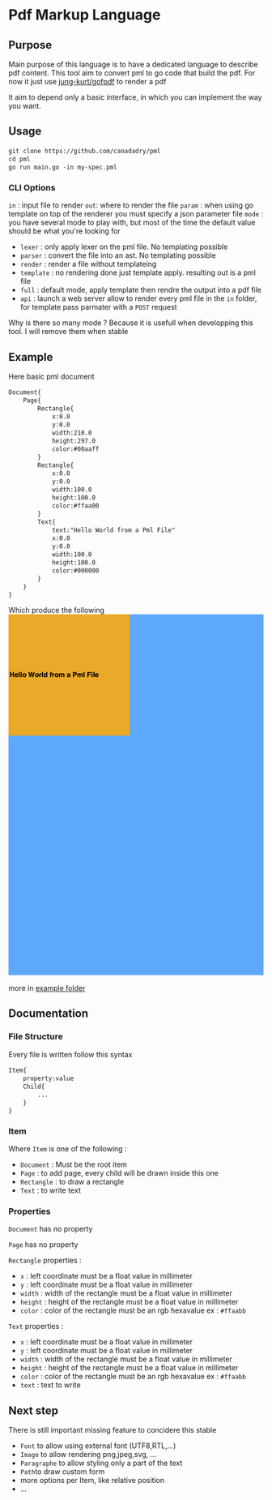 # Pdf Markup Language 


## Purpose

Main purpose of this language is to have a dedicated language to describe pdf content. 
This tool aim to convert pml to go code that build the pdf. For now it just use [jung-kurt/gofpdf](github.com/jung-kurt/gofpdf) to render a pdf

It aim to depend only a basic interface, in which you can implement the way you want. 

## Usage

```
git clone https://github.com/canadadry/pml
cd pml
go run main.go -in my-spec.pml
```

### CLI Options

`in` : input file to render
`out`: where to render the file
`param` : when using go template on top of the renderer you must specify a json parameter file
`mode` : you have several mode to play with, but most of the time the default value should be what you're looking for

 - `lexer` : only apply lexer on the pml file. No templating possible
 - `parser` : convert the file into an ast. No templating possible
 - `render` : render a file without templateing
 - `template` : no rendering done just template apply. resulting out is a pml file
 - `full` : default mode, apply template then rendre the output into a pdf file
 - `api` : launch a web server allow to render every pml file in the `in` folder, for template pass parmater with a `POST` request

 Why is there so many mode ? Because it is usefull when developping this tool. I will remove them when stable 

## Example 

Here basic pml document

```pml
Document{
    Page{
        Rectangle{
            x:0.0
            y:0.0
            width:210.0
            height:297.0
            color:#00aaff
        }
        Rectangle{
            x:0.0
            y:0.0
            width:100.0
            height:100.0
            color:#ffaa00
        }
        Text{
            text:"Hello World from a Pml File"
            x:0.0
            y:0.0
            width:100.0
            height:100.0
            color:#000000
        }
    }
}
```

Which produce the following  ![GitHub Logo](/example/helloworld.png)

more in [example folder](/example)

## Documentation 

### File Structure

Every file is written follow this syntax 


```pml
Item{
    property:value
    Child{
        ...
    }
}

```

### Item

Where `Item` is one of the following : 

 - `Document` : Must be the root item
 - `Page` : to add page, every child will be drawn inside this one
 - `Rectangle` : to draw a rectangle
 - `Text` : to write text


 ### Properties

 `Document` has no property

 `Page` has no property

 `Rectangle` properties :

 - `x` : left coordinate must be a float value in millimeter
 - `y` : left coordinate must be a float value in millimeter
 - `width` : width of the rectangle must be a float value in millimeter
 - `height` : height of the rectangle must be a float value in millimeter
 - `color` : color of the rectangle must be an rgb hexavalue ex : `#ffaabb`


 `Text` properties :

 - `x` : left coordinate must be a float value in millimeter
 - `y` : left coordinate must be a float value in millimeter
 - `width` : width of the rectangle must be a float value in millimeter
 - `height` : height of the rectangle must be a float value in millimeter
 - `color` : color of the rectangle must be an rgb hexavalue ex : `#ffaabb`
 - `text` : text to write

## Next step 

There is still important missing feature to concidere this stable

 - `Font` to allow using external font (UTF8,RTL,...)
 - `Image` to allow rendering png,jpeg,svg, ...
 - `Paragraphe` to allow styling only a part of the text
 - `Path`to draw custom form
 - more options per Item, like relative position
 - ...


